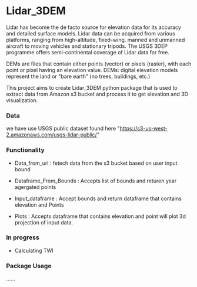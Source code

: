 # Lidar_3DEM


Lidar has become the de facto source for elevation data for its accuracy and detailed surface models. Lidar data can be acquired from various platforms, ranging from high-altitude, fixed-wing, manned and unmanned aircraft to moving vehicles and stationary tripods.
The USGS 3DEP programme offers semi-continental coverage of Lidar data for free.

DEMs are files that contain either points (vector) or pixels (raster), with each point or pixel having an elevation value. DEMs: digital elevation models represent the land or "bare earth" (no trees, buildings, etc.)

This project aims to create Lidar_3DEM python package that is used to extract data from Amazon s3 bucket and process it to get elevation and 3D visualization.


### Data


we have use USGS public dataset found here "https://s3-us-west-2.amazonaws.com/usgs-lidar-public/"


### Functionality 

- Data_from_url : fetech data from the s3 bucket based on user input bound

- Dataframe_From_Bounds : Accepts list of bounds and returen year agergated points

- Input_dataframe : Accept bounds and return dataframe that contains elevation and Points

- Plots : Accepts dataframe that contains elevation and point will plot 3d projection of input data.


### In progress 


- Calculating TWI


### Package Usage 


......



